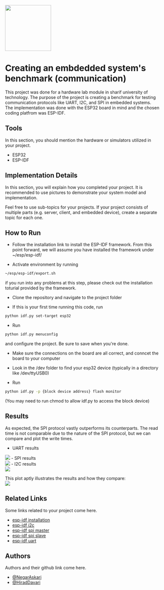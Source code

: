 
<img src="https://www.sharif.ir/documents/20124/0/logo-fa-IR.png/4d9b72bc-494b-ed5a-d3bb-e7dfd319aec8?t=1609608338755" width="150px" />


# Creating an embdedded system's benchmark (communication)

This project was done for a hardware lab module in sharif university of technology. The purpose of the project is creating a benchmark for testing communication protocols like UART, I2C, and SPI in embedded systems. The implementation was done with the ESP32 board in mind and the chosen coding platfrom was ESP-IDF.


## Tools
In this section, you should mention the hardware or simulators utilized in your project.
- ESP32
- ESP-IDF


## Implementation Details

In this section, you will explain how you completed your project. It is recommended to use pictures to demonstrate your system model and implementation.


Feel free to use sub-topics for your projects. If your project consists of multiple parts (e.g. server, client, and embedded device), create a separate topic for each one.

## How to Run

- Follow the installation link to install the ESP-IDF framework. From this point forward, we will assume you have installed the framework under ~/esp/esp-idf/

- Activate environment by running
```bash
~/esp/esp-idf/export.sh
 ```
if you run into any problems at this step, please check out the installation toturial provided by the framework.

- Clone the repository and navigate to the project folder

- If this is your first time running this code, run
```bash
python idf.py set-target esp32
```

- Run 
```bash
python idf.py menuconfig
```
and configure the project. Be sure to save when you're done.

- Make sure the connections on the board are all correct, and conncet the board to your computer

- Look in the /dev folder to find your esp32 device (typically in a directory like /dev/ttyUSB0)

- Run
```bash
python idf.py -p {block device address} flash monitor
```
(You may need to run chmod to allow idf.py to access the block device)


## Results
As expected, the SPI protocol vastly outperforms its counterparts. The read time is not comparable due to the nature of the SPI protocol, but we can compare and plot the write times. <br />
- UART results <br />
<img src="./Miscellaneous/UART.jpg" />
- SPI results <br />
<img src="./Miscellaneous/SPI.jpg" />
- I2C results <br />
<img src="./Miscellaneous/I2C.jpg">

This plot aptly illustrates the results and how they compare: <br />
<img src="./Miscellaneous/results.png" />


## Related Links
Some links related to your project come here.
 - [esp-idf installation](https://docs.espressif.com/projects/esp-idf/en/stable/esp32/get-started/linux-macos-setup.html)
 - [esp-idf i2c](https://docs.espressif.com/projects/esp-idf/en/v5.4/esp32/api-reference/peripherals/i2c.html#introduction)
 - [esp-idf spi master](https://docs.espressif.com/projects/esp-idf/en/v5.4/esp32/api-reference/peripherals/spi_master.html)
 - [esp-idf spi slave](https://docs.espressif.com/projects/esp-idf/en/v5.4/esp32/api-reference/peripherals/spi_slave.html)
 - [esp-idf uart](https://docs.espressif.com/projects/esp-idf/en/v5.4/esp32/api-reference/peripherals/uart.html)


## Authors
Authors and their github link come here.
- [@NegarAskari](https://github.com/NegarAskari)
- [@HiradDavari](https://github.com/theAester)

